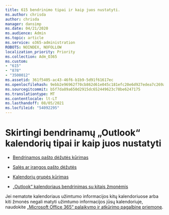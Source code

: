 ```yaml
---
title: 615 bendrinimo tipai ir kaip juos nustatyti.
ms.author: chrisda
author: chrisda
manager: dansimp
ms.date: 04/21/2020
ms.audience: Admin
ms.topic: article
ms.service: o365-administration
ROBOTS: NOINDEX, NOFOLLOW
localization_priority: Priority
ms.collection: Adm_O365
ms.custom:
- "615"
- "878"
- "3500012"
ms.assetid: 361f5405-ac43-46f6-b1b9-5d91f61617ec
ms.openlocfilehash: 9ebb2e96962f70cb862d61e045c181efc20e6d927edea7c269a93ffa6a15ebbc
ms.sourcegitcommit: b5f7da89a650d2915dc652449623c78be6247175
ms.translationtype: MT
ms.contentlocale: lt-LT
ms.lasthandoff: 08/05/2021
ms.locfileid: "54092295"
---
```

# <a name="different-types-of-shared-outlook-calendars-and-how-to-set-them-up"></a>Skirtingi bendrinamų „Outlook“ kalendorių tipai ir kaip juos nustatyti

- [Bendrinamos pašto dėžutės kūrimas](https://docs.microsoft.com/microsoft-365/admin/email/create-a-shared-mailbox)

- [Salės ar įrangos pašto dėžutės](https://docs.microsoft.com/microsoft-365/admin/manage/room-and-equipment-mailboxes)

- [Kalendorių grupės kūrimas](https://support.office.com/article/8385667b-d758-4489-a53f-f542dd01e6ff)

- [„Outlook“ kalendoriaus bendrinimas su kitais žmonėmis](https://support.office.com/article/353ed2c1-3ec5-449d-8c73-6931a0adab88)

Jei nematote kalendoriaus užimtumo informacijos kitų kalendoriuose arba kiti žmonės negali matyti užimtumo informacijos jūsų kalendoriuje, naudokite [„Microsoft Office 365“ palaikymo ir atkūrimo pagalbinę priemonę](https://diagnostics.office.com/).
